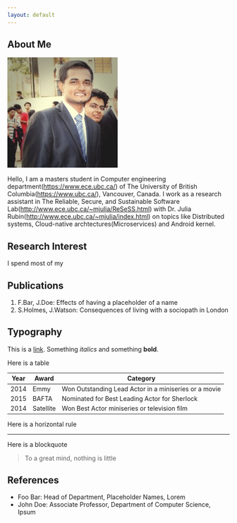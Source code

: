 ```yaml
---
layout: default
---
```


## About Me

<img class="profile-picture" src="profile.jpg">

Hello, I am a masters student in Computer engineering department(https://www.ece.ubc.ca/) of The University of British Columbia(https://www.ubc.ca/), Vancouver, Canada.
I work as a research assistant in The Reliable, Secure, and Sustainable Software Lab(http://www.ece.ubc.ca/~mjulia/ReSeSS.html) with Dr. Julia Rubin(http://www.ece.ubc.ca/~mjulia/index.html) on topics like Distributed systems, Cloud-native archtectures(Microservices) and Android kernel.

## Research Interest

I spend most of my 

## Publications

1. F.Bar, J.Doe: Effects of having a placeholder of a name
2. S.Holmes, J.Watson: Consequences of living with a sociopath in London

## Typography

This is a [link](http://google.com). Something *italics* and something **bold**.

Here is a table

Year | Award | Category
-----|-------|--------
2014 | Emmy  | Won Outstanding Lead Actor in a miniseries or a movie
2015 | BAFTA | Nominated for Best Leading Actor for Sherlock
2014 | Satellite | Won Best Actor miniseries or television film

Here is a horizontal rule

---

Here is a blockquote

> To a great mind, nothing is little

## References

* Foo Bar: Head of Department, Placeholder Names, Lorem
* John Doe: Associate Professor, Department of Computer Science, Ipsum
